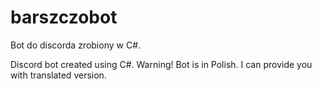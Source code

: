 # barszczobot

Bot do discorda zrobiony w C#.


Discord bot created using C#.
Warning! Bot is in Polish. I can provide you with translated version.
